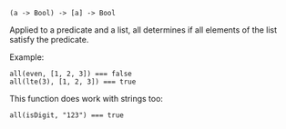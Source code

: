 `(a -> Bool) -> [a] -> Bool`

Applied to a predicate and a list, all determines if all elements of the list
satisfy the predicate.

Example:

	all(even, [1, 2, 3]) === false
	all(lte(3), [1, 2, 3]) === true

This function does work with strings too:

    all(isDigit, "123") === true


